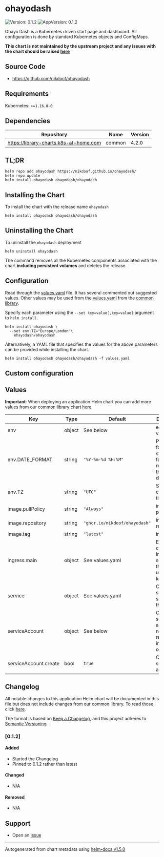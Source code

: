# ohayodash

![Version: 0.1.2](https://img.shields.io/badge/Version-0.1.2-informational?style=flat-square) ![AppVersion: 0.1.2](https://img.shields.io/badge/AppVersion-0.1.2-informational?style=flat-square)

Ohayo Dash is a Kubernetes driven start page and dashboard. All configuration is done by standard Kubernetes objects and ConfigMaps.

**This chart is not maintained by the upstream project and any issues with the chart should be raised [here](https://github.com/nikdoof/helm-charts/issues/new/choose)**

## Source Code

* <https://github.com/nikdoof/ohayodash>

## Requirements

Kubernetes: `>=1.16.0-0`

## Dependencies

| Repository | Name | Version |
|------------|------|---------|
| https://library-charts.k8s-at-home.com | common | 4.2.0 |

## TL;DR

```console
helm repo add ohayodash https://nikdoof.github.io/ohayodash/
helm repo update
helm install ohayodash ohayodash/ohayodash
```

## Installing the Chart

To install the chart with the release name `ohayodash`

```console
helm install ohayodash ohayodash/ohayodash
```

## Uninstalling the Chart

To uninstall the `ohayodash` deployment

```console
helm uninstall ohayodash
```

The command removes all the Kubernetes components associated with the chart **including persistent volumes** and deletes the release.

## Configuration

Read through the [values.yaml](./values.yaml) file. It has several commented out suggested values.
Other values may be used from the [values.yaml](https://github.com/k8s-at-home/library-charts/tree/main/charts/stable/common/values.yaml) from the [common library](https://github.com/k8s-at-home/library-charts/tree/main/charts/stable/common).

Specify each parameter using the `--set key=value[,key=value]` argument to `helm install`.

```console
helm install ohayodash \
  --set env.TZ="Europe/London"\
    ohayodash/ohayodash
```

Alternatively, a YAML file that specifies the values for the above parameters can be provided while installing the chart.

```console
helm install ohayodash ohayodash/ohayodash -f values.yaml
```

## Custom configuration

## Values

**Important**: When deploying an application Helm chart you can add more values from our common library chart [here](https://github.com/k8s-at-home/library-charts/tree/main/charts/stable/common)

| Key | Type | Default | Description |
|-----|------|---------|-------------|
| env | object | See below | environment variables. |
| env.DATE_FORMAT | string | `"%Y-%m-%d %H:%M"` | Python date format string to use for rendering the date/time |
| env.TZ | string | `"UTC"` | Set the container timezone |
| image.pullPolicy | string | `"Always"` | image pull policy |
| image.repository | string | `"ghcr.io/nikdoof/ohayodash"` | image repository |
| image.tag | string | `"latest"` | image tag |
| ingress.main | object | See values.yaml | Enable and configure ingress settings for the chart under this key. |
| service | object | See values.yaml | Configures service settings for the chart. |
| serviceAccount | object | See below | Configures service account needed for reading k8s ingress objects |
| serviceAccount.create | bool | `true` | Create service account |

## Changelog

All notable changes to this application Helm chart will be documented in this file but does not include changes from our common library. To read those click [here](https://github.com/k8s-at-home/library-charts/tree/main/charts/stable/common#changelog).

The format is based on [Keep a Changelog](https://keepachangelog.com/en/1.0.0/), and this project adheres to [Semantic Versioning](https://semver.org/spec/v2.0.0.html).

### [0.1.2]

#### Added

- Started the Changelog
- Pinned to 0.1.2 rather than latest

#### Changed

- N/A

#### Removed

- N/A

## Support

- Open an [issue](https://github.com/nikdoof/ohayodash/issues/new/choose)

----------------------------------------------
Autogenerated from chart metadata using [helm-docs v1.5.0](https://github.com/norwoodj/helm-docs/releases/v1.5.0)
